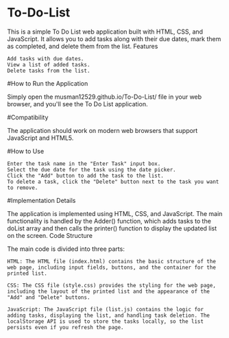 # To-Do-List


This is a simple To Do List web application built with HTML, CSS, and JavaScript. It allows you to add tasks along with their due dates, mark them as completed, and delete them from the list.
Features

    Add tasks with due dates.
    View a list of added tasks.
    Delete tasks from the list.

#How to Run the Application

Simply open the musman12529.github.io/To-Do-List/ file in your web browser, and you'll see the To Do List application.

#Compatibility

The application should work on modern web browsers that support JavaScript and HTML5.


#How to Use

    Enter the task name in the "Enter Task" input box.
    Select the due date for the task using the date picker.
    Click the "Add" button to add the task to the list.
    To delete a task, click the "Delete" button next to the task you want to remove.

#Implementation Details

The application is implemented using HTML, CSS, and JavaScript. The main functionality is handled by the Adder() function, which adds tasks to the doList array and then calls the printer() function to display the updated list on the screen.
Code Structure

The main code is divided into three parts:

    HTML: The HTML file (index.html) contains the basic structure of the web page, including input fields, buttons, and the container for the printed list.

    CSS: The CSS file (style.css) provides the styling for the web page, including the layout of the printed list and the appearance of the "Add" and "Delete" buttons.

    JavaScript: The JavaScript file (list.js) contains the logic for adding tasks, displaying the list, and handling task deletion. The localStorage API is used to store the tasks locally, so the list persists even if you refresh the page.


